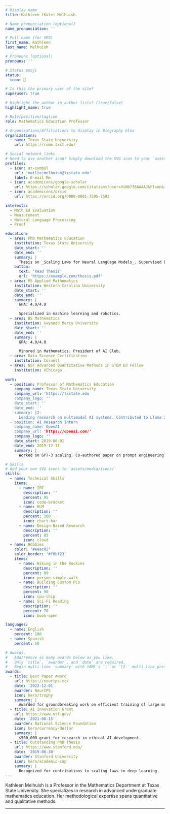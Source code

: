 ```yaml
---
# Display name
title: Kathleen (Kate) Melhuish

# Name pronunciation (optional)
name_pronunciation: ''

# Full name (for SEO)
first_name: Kathleen
last_name: Melhuish

# Pronouns (optional)
pronouns: ''

# Status emoji
status:
  icon: 🚀

# Is this the primary user of the site?
superuser: true

# Highlight the author in author lists? (true/false)
highlight_name: true

# Role/position/tagline
role: Mathematics Education Professor

# Organizations/Affiliations to display in Biography blox
organizations:
  - name: Texas State University
    url: https://rume.txst.edu/

# Social network links
# Need to use another icon? Simply download the SVG icon to your `assets/media/icons/` folder.
profiles:
  - icon: at-symbol
    url: 'mailto:melhuish@txstate.edu'
    label: E-mail Me
  - icon: academicons/google-scholar
    url: https://scholar.google.com/citations?user=VsNb7f8AAAAJ&hl=en&inst=6114818187226770759
  - icon: academicons/orcid
    url: https://orcid.org/0000-0001-7595-7593

interests:
  - Math Ed Evaluation
  - Measurement
  - Natural Language Processing
  - Proof

education:
  - area: PhD Mathematics Education
    institution: Texas State University
    date_start: ''
    date_end: ''
    summary: |
      Thesis on _Scaling Laws for Neural Language Models_. Supervised by Prof. Andrew Ng. Published 5 papers in NeurIPS and ICML, with 2 best paper awards.
    button:
      text: 'Read Thesis'
      url: 'https://example.com/thesis.pdf'
  - area: MS Applied Mathematics
    institution: Western Carolina University
    date_start: ''
    date_end: ''
    summary: |
      GPA: 4.0/4.0

      Specialized in machine learning and robotics.
  - area: BS Mathematics
    institution: Gwynedd Mercy University
    date_start: ''
    date_end: ''
    summary: |
      GPA: 4.0/4.0

      Minored in Mathematics. President of AI Club.
  - area: Data Science Certification
    institution: Cornell
  - area: NSF Advanced Quantitative Methods in STEM Ed Fellow
    institution: UChicago
    
work:
  - position: Professor of Mathematics Education
    company_name: Texas State University
    company_url: 'https://txstate.edu
    company_logo: ''
    date_start: ''
    date_end: ''
    summary: |2-
      Leading research on multimodal AI systems. Contributed to Llama 2 and other open-source models. 50+ citations in 3 years.
  - position: AI Research Intern
    company_name: OpenAI
    company_url: 'https://openai.com/'
    company_logo: ''
    date_start: 2019-06-01
    date_end: 2019-12-31
    summary: |
      Worked on GPT-3 scaling. Co-authored paper on prompt engineering.

# Skills
# Add your own SVG icons to `assets/media/icons/`
skills:
  - name: Technical Skills
    items:
      - name: IRT
        description: ''
        percent: 95
        icon: code-bracket
      - name: HLM
        description: ''
        percent: 100
        icon: chart-bar
      - name: Design-Based Research
        description: ''
        percent: 85
        icon: cloud
  - name: Hobbies
    color: '#eeac02'
    color_border: '#f0bf23'
    items:
      - name: Hiking in the Rockies
        description: ''
        percent: 80
        icon: person-simple-walk
      - name: Building Custom PCs
        description: ''
        percent: 90
        icon: cpu-chip
      - name: Sci-Fi Reading
        description: ''
        percent: 70
        icon: book-open

languages:
  - name: English
    percent: 100
  - name: Spanish
    percent: 50

# Awards.
#   Add/remove as many awards below as you like.
#   Only `title`, `awarder`, and `date` are required.
#   Begin multi-line `summary` with YAML's `|` or `|2-` multi-line prefix and indent 2 spaces below.
awards:
  - title: Best Paper Award
    url: https://neurips.cc/
    date: '2022-12-01'
    awarder: NeurIPS
    icon: hero/trophy
    summary: |
      Awarded for groundbreaking work on efficient training of large models.
  - title: AI Innovation Grant
    url: https://www.nsf.gov/
    date: '2021-06-15'
    awarder: National Science Foundation
    icon: hero/currency-dollar
    summary: |
      $500,000 grant for research in ethical AI development.
  - title: Outstanding PhD Thesis
    url: https://www.stanford.edu/
    date: '2019-06-30'
    awarder: Stanford University
    icon: hero/academic-cap
    summary: |
      Recognized for contributions to scaling laws in deep learning.
---
```


Kathleen Melhuish is a Professor in the Mathematics Department at Texas State University. She specializes in research in advanced undergraduate mathematics education. Her methodological expertise spans quantitative and qualitative methods.

---

